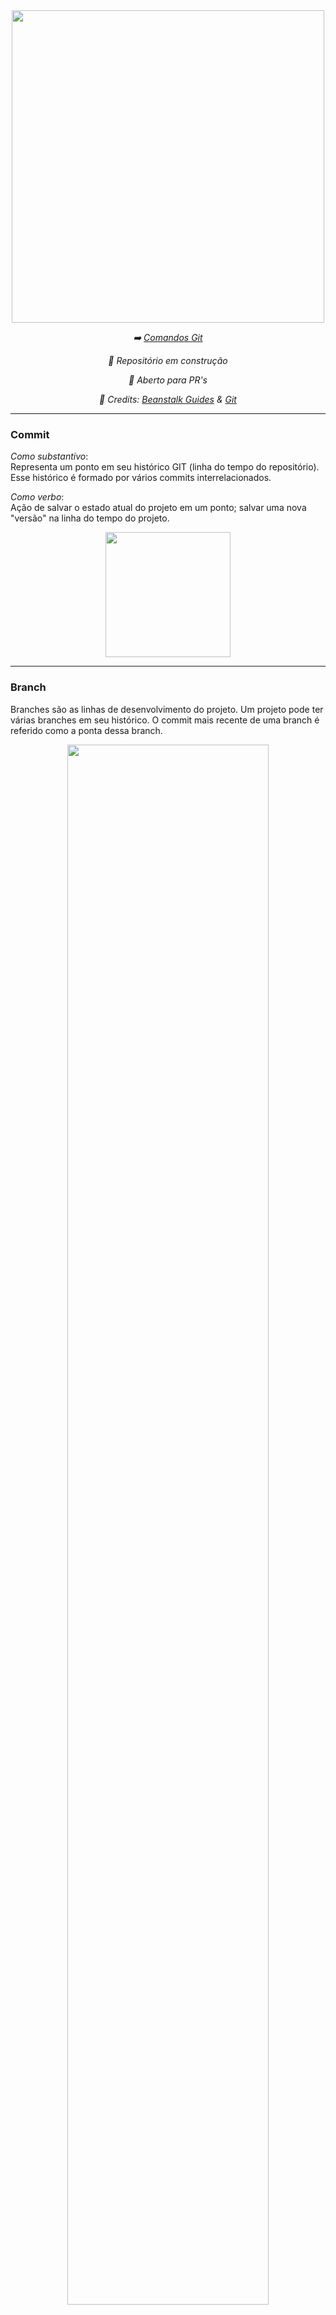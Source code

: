 <div align="center">
  
  <img src="https://i.imgur.com/8pAuSzK.png" width="500px">
  
  *➡️ [Comandos Git](https://github.com/joaovictornsv/git-CLI/blob/main/README.md)*
   
  *🔧 Repositório em construção*
  
  *🤝 Aberto para PR's*
  
  *📝 Credits: [Beanstalk Guides](http://guides.beanstalkapp.com/) & [Git](https://git-scm.com/)*
  
</div>

<hr>

### Commit
*Como substantivo*:<br>
Representa um ponto em seu histórico GIT (linha do tempo do repositório). Esse histórico é formado por vários commits interrelacionados.

*Como verbo*:<br>
Ação de salvar o estado atual do projeto em um ponto; salvar uma nova "versão" na linha do tempo do projeto.

<div align="center">
  <img src="https://cdn.icon-icons.com/icons2/1875/PNG/512/gitcommit_120080.png" width=200 align="center" />
</div>

<hr>

### Branch
Branches são as linhas de desenvolvimento do projeto. Um projeto pode ter várias branches em seu histórico. O commit mais recente de uma branch é referido como a ponta dessa branch.

<div align="center">
  <img src="https://miro.medium.com/max/800/1*RTgn1s0GY8r0rSPsAzf8NQ.png" width=80% />
</div>

<hr>

### Clone
Clonar um repositório significa criar uma cópia de um repositório remoto em um repositório local

<hr>

### Fork
Semelhante ao **clone**, *"forkar"* um repositório é criar uma cópia de um repositório remoto em outro repositório remoto (que pode ser acessado através da aba **Repositories** no seu Github.

<hr>

### Pull Request
Pull Request é uma requisição para adicionar ou alterar algo em um repositório alheio (no código, documentação etc.).

<div align="center">
  <img src="https://img.mandic.com.br/blog/2017/07/bitbucket411-blog-1200x-branches2.png" width=80% />
</div>
